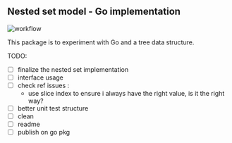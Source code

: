 ## Nested set model - Go implementation

![workflow](https://github.com/benjaminb-/go-nested-set/actions/workflows/go.yml/badge.svg)

This package is to experiment with Go and a tree data structure.

TODO:

- [ ] finalize the nested set implementation
- [ ] interface usage
- [ ] check ref issues :
  - use slice index to ensure i always have the right value, is it the right way?
- [ ] better unit test structure
- [ ] clean
- [ ] readme
- [ ] publish on go pkg
